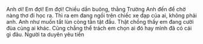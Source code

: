 Anh ơi! Em đợi! Em đợi!
Chiều dần buông, thằng Trường Anh đến để chờ nàng thơ đi học ra.
Thì ra em đang ngồi trên chiếc xe đạp của ai, không phải anh.
Anh như muốn tắt lùn còng tằn tật đầu.
Thật chồng thấy em đang cười đùa cùng ai khác.
Cũng chẳng thể trách em chọn ai đó hay mình đã có cái gì đâu.
Người ta duyên yêu tiền
